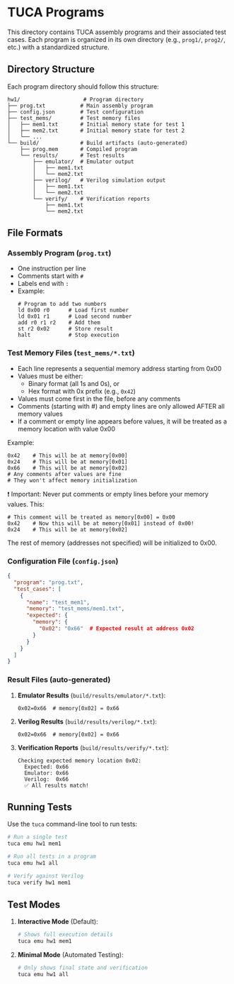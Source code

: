 # TUCA Programs

This directory contains TUCA assembly programs and their associated test cases. Each program is organized in its own directory (e.g., `prog1/`, `prog2/`, etc.) with a standardized structure.

## Directory Structure

Each program directory should follow this structure:

```
hw1/                    # Program directory
├── prog.txt           # Main assembly program
├── config.json        # Test configuration
├── test_mems/         # Test memory files
│   ├── mem1.txt       # Initial memory state for test 1
│   ├── mem2.txt       # Initial memory state for test 2
│   └── ...
└── build/             # Build artifacts (auto-generated)
    ├── prog.mem       # Compiled program
    └── results/       # Test results
        ├── emulator/  # Emulator output
        │   ├── mem1.txt
        │   └── mem2.txt
        ├── verilog/   # Verilog simulation output
        │   ├── mem1.txt
        │   └── mem2.txt
        └── verify/    # Verification reports
            ├── mem1.txt
            └── mem2.txt
```

## File Formats

### Assembly Program (`prog.txt`)

- One instruction per line
- Comments start with `#`
- Labels end with `:`
- Example:
  ```assembly
  # Program to add two numbers
  ld 0x00 r0      # Load first number
  ld 0x01 r1      # Load second number
  add r0 r1 r2    # Add them
  st r2 0x02      # Store result
  halt            # Stop execution
  ```

### Test Memory Files (`test_mems/*.txt`)

- Each line represents a sequential memory address starting from 0x00
- Values must be either:
  - Binary format (all 1s and 0s), or
  - Hex format with 0x prefix (e.g., `0x42`)
- Values must come first in the file, before any comments
- Comments (starting with #) and empty lines are only allowed AFTER all memory values
- If a comment or empty line appears before values, it will be treated as a memory location with value 0x00

Example:

```
0x42    # This will be at memory[0x00]
0x24    # This will be at memory[0x01]
0x66    # This will be at memory[0x02]
# Any comments after values are fine
# They won't affect memory initialization
```

❗ Important: Never put comments or empty lines before your memory values. This:

```
# This comment will be treated as memory[0x00] = 0x00
0x42    # Now this will be at memory[0x01] instead of 0x00!
0x24    # This will be at memory[0x02]
```

The rest of memory (addresses not specified) will be initialized to 0x00.

### Configuration File (`config.json`)

```json
{
  "program": "prog.txt",
  "test_cases": [
    {
      "name": "test_mem1",
      "memory": "test_mems/mem1.txt",
      "expected": {
        "memory": {
          "0x02": "0x66"  # Expected result at address 0x02
        }
      }
    }
  ]
}
```

### Result Files (auto-generated)

1. **Emulator Results** (`build/results/emulator/*.txt`):

   ```
   0x02=0x66  # memory[0x02] = 0x66
   ```

2. **Verilog Results** (`build/results/verilog/*.txt`):

   ```
   0x02=0x66  # memory[0x02] = 0x66
   ```

3. **Verification Reports** (`build/results/verify/*.txt`):
   ```
   Checking expected memory location 0x02:
     Expected: 0x66
     Emulator: 0x66
     Verilog:  0x66
     ✅ All results match!
   ```

## Running Tests

Use the `tuca` command-line tool to run tests:

```bash
# Run a single test
tuca emu hw1 mem1

# Run all tests in a program
tuca emu hw1 all

# Verify against Verilog
tuca verify hw1 mem1
```

## Test Modes

1. **Interactive Mode** (Default):

   ```bash
   # Shows full execution details
   tuca emu hw1 mem1
   ```

2. **Minimal Mode** (Automated Testing):
   ```bash
   # Only shows final state and verification
   tuca emu hw1 all
   ```

